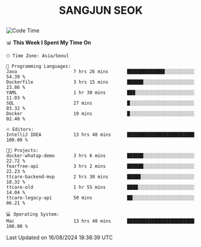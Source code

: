 <h1>
 <p align="center">
   SANGJUN SEOK
 </p>
</h1>

<!--START_SECTION:waka-->
![Code Time](http://img.shields.io/badge/Code%20Time-3%2C722%20hrs%2037%20mins-blue)

📊 **This Week I Spent My Time On** 

```text
🕑︎ Time Zone: Asia/Seoul

💬 Programming Languages: 
Java                     7 hrs 26 mins       ██████████████░░░░░░░░░░░   54.39 % 
Dockerfile               3 hrs 15 mins       ██████░░░░░░░░░░░░░░░░░░░   23.86 % 
YAML                     1 hr 30 mins        ███░░░░░░░░░░░░░░░░░░░░░░   11.03 % 
SQL                      27 mins             █░░░░░░░░░░░░░░░░░░░░░░░░   03.32 % 
Docker                   19 mins             █░░░░░░░░░░░░░░░░░░░░░░░░   02.40 % 

🔥 Editors: 
IntelliJ IDEA            13 hrs 40 mins      █████████████████████████   100.00 % 

🐱‍💻 Projects: 
docker-whatap-demo       3 hrs 6 mins        ██████░░░░░░░░░░░░░░░░░░░   22.72 % 
fearfree-api             3 hrs 2 mins        ██████░░░░░░░░░░░░░░░░░░░   22.23 % 
ttcare-backend-mvp       2 hrs 30 mins       █████░░░░░░░░░░░░░░░░░░░░   18.32 % 
ttcare-old               1 hr 55 mins        ████░░░░░░░░░░░░░░░░░░░░░   14.04 % 
ttcare-legacy-api        50 mins             ██░░░░░░░░░░░░░░░░░░░░░░░   06.21 % 

💻 Operating System: 
Mac                      13 hrs 40 mins      █████████████████████████   100.00 % 
```


 Last Updated on 16/08/2024 18:38:39 UTC
<!--END_SECTION:waka-->
